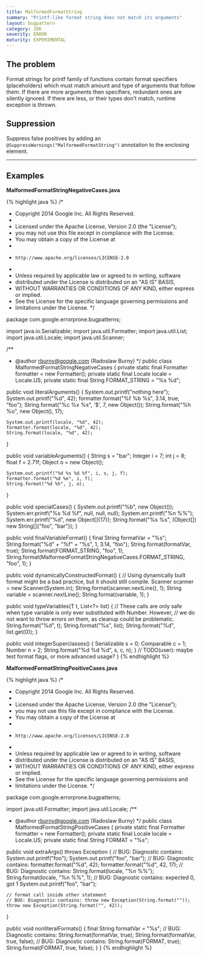 ```yaml
---
title: MalformedFormatString
summary: "Printf-like format string does not match its arguments"
layout: bugpattern
category: JDK
severity: ERROR
maturity: EXPERIMENTAL
---
```


<!--
*** AUTO-GENERATED, DO NOT MODIFY ***
To make changes, edit the @BugPattern annotation or the explanation in docs/bugpattern.
-->

## The problem
Format strings for printf family of functions contain format specifiers (placeholders) which must match amount and type of arguments that follow them. If there are more arguments then specifiers, redundant ones are silently ignored. If there are less, or their types don't match, runtime exception is thrown.

## Suppression
Suppress false positives by adding an `@SuppressWarnings("MalformedFormatString")` annotation to the enclosing element.

----------

## Examples
__MalformedFormatStringNegativeCases.java__

{% highlight java %}
/*
 * Copyright 2014 Google Inc. All Rights Reserved.
 *
 * Licensed under the Apache License, Version 2.0 (the "License");
 * you may not use this file except in compliance with the License.
 * You may obtain a copy of the License at
 *
 *     http://www.apache.org/licenses/LICENSE-2.0
 *
 * Unless required by applicable law or agreed to in writing, software
 * distributed under the License is distributed on an "AS IS" BASIS,
 * WITHOUT WARRANTIES OR CONDITIONS OF ANY KIND, either express or implied.
 * See the License for the specific language governing permissions and
 * limitations under the License.
 */

package com.google.errorprone.bugpatterns;

import java.io.Serializable;
import java.util.Formatter;
import java.util.List;
import java.util.Locale;
import java.util.Scanner;

/**
 * @author rburny@google.com (Radoslaw Burny)
 */
public class MalformedFormatStringNegativeCases {
  private static final Formatter formatter = new Formatter();
  private static final Locale locale = Locale.US;
  private static final String FORMAT_STRING = "%s %d";

  public void literalArguments() {
    System.out.printf("nothing here");
    System.out.printf("%d", 42);
    formatter.format("%f %b %s", 3.14, true, "foo");
    String.format("%c %x %s", '$', 7, new Object());
    String.format("%h %o", new Object(), 17);

    System.out.printf(locale, "%d", 42);
    formatter.format(locale, "%d", 42);
    String.format(locale, "%d", 42);
  }

  public void variableArguments() {
    String s = "bar";
    Integer i = 7;
    int j = 8;
    float f = 2.71f;
    Object o = new Object();

    System.out.printf("%d %s %d %f", i, s, j, f);
    formatter.format("%d %e", i, f);
    String.format("%d %h", j, o);
  }

  public void specialCases() {
    System.out.printf("%b", new Object());
    System.err.printf("%s %d %f", null, null, null);
    System.err.printf("%n %%");
    System.err.printf("%d", new Object[]{17});
    String.format("%s %s", (Object[]) new String[]{"foo", "bar"});
  }

  public void finalVariableFormat() {
    final String formatVar = "%s";
    String.format("%d" + "%f" + "%s", 1, 3.14, "foo");
    String.format(formatVar, true);
    String.format(FORMAT_STRING, "foo", 1);
    String.format(MalformedFormatStringNegativeCases.FORMAT_STRING, "foo", 1);
  }

  public void dynamicallyConstructedFormat() {
    // Using dynamically built format might be a bad practice, but it should still compile.
    Scanner scanner = new Scanner(System.in);
    String.format(scanner.nextLine(), 1);
    String variable = scanner.nextLine();
    String.format(variable, 1);
  }

  public <T> void typeVariables(T t, List<?> list) {
    // These calls are only safe when type variable is only ever substituted with Number. However,
    // we do not want to throw errors on them, as cleanup could be problematic.
    String.format("%d", t);
    String.format("%s", list);
    String.format("%d", list.get(0));
  }

  public <T> void integerSuperclasses() {
    Serializable s = 0;
    Comparable<Integer> c = 1;
    Number n = 2;
    String.format("%d %d %d", s, c, n);
  }
  // TODO(user): maybe test format flags, or more advanced usage?
}
{% endhighlight %}

__MalformedFormatStringPositiveCases.java__

{% highlight java %}
/*
 * Copyright 2014 Google Inc. All Rights Reserved.
 *
 * Licensed under the Apache License, Version 2.0 (the "License");
 * you may not use this file except in compliance with the License.
 * You may obtain a copy of the License at
 *
 *     http://www.apache.org/licenses/LICENSE-2.0
 *
 * Unless required by applicable law or agreed to in writing, software
 * distributed under the License is distributed on an "AS IS" BASIS,
 * WITHOUT WARRANTIES OR CONDITIONS OF ANY KIND, either express or implied.
 * See the License for the specific language governing permissions and
 * limitations under the License.
 */

package com.google.errorprone.bugpatterns;

import java.util.Formatter;
import java.util.Locale;
/**
 * @author rburny@google.com (Radoslaw Burny)
 */
public class MalformedFormatStringPositiveCases {
  private static final Formatter formatter = new Formatter();
  private static final Locale locale = Locale.US;
  private static final String FORMAT = "%s";

  public void extraArgs() throws Exception {
    // BUG: Diagnostic contains: System.out.printf("foo");
    System.out.printf("foo", "bar");
    // BUG: Diagnostic contains: formatter.format("%d", 42);
    formatter.format("%d", 42, 17);
    // BUG: Diagnostic contains: String.format(locale, "%n %%");
    String.format(locale, "%n %%", 1);
    // BUG: Diagnostic contains: expected 0, got 1
    System.out.printf("foo", "bar");

    // format call inside other statement
    // BUG: Diagnostic contains: throw new Exception(String.format(""));
    throw new Exception(String.format("", 42));
  }

  public void nonliteralFormats() {
    final String formatVar = "%s";
    // BUG: Diagnostic contains: String.format(formatVar, true);
    String.format(formatVar, true, false);
    // BUG: Diagnostic contains: String.format(FORMAT, true);
    String.format(FORMAT, true, false);
  }
}
{% endhighlight %}

